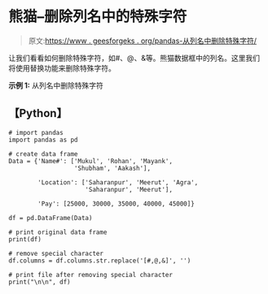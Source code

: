 # 熊猫–删除列名中的特殊字符

> 原文:[https://www . geesforgeks . org/pandas-从列名中删除特殊字符/](https://www.geeksforgeeks.org/pandas-remove-special-characters-from-column-names/)

让我们看看如何删除特殊字符，如#、@、&等。熊猫数据框中的列名。这里我们将使用替换功能来删除特殊字符。

**示例 1:** 从列名中删除特殊字符

## 【Python】

```
# import pandas
import pandas as pd

# create data frame
Data = {'Name#': ['Mukul', 'Rohan', 'Mayank',
                  'Shubham', 'Aakash'],

        'Location': ['Saharanpur', 'Meerut', 'Agra',
                     'Saharanpur', 'Meerut'],

        'Pay': [25000, 30000, 35000, 40000, 45000]}

df = pd.DataFrame(Data)

# print original data frame
print(df)

# remove special character
df.columns = df.columns.str.replace('[#,@,&]', '')

# print file after removing special character
print("\n\n", df)
```